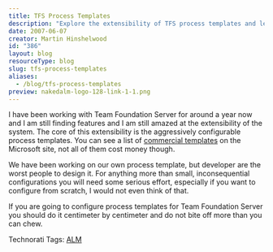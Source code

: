 ```yaml
---
title: TFS Process Templates
description: "Explore the extensibility of TFS process templates and learn how to configure them effectively for your projects. Enhance your development process today!"
date: 2007-06-07
creator: Martin Hinshelwood
id: "386"
layout: blog
resourceType: blog
slug: tfs-process-templates
aliases:
  - /blog/tfs-process-templates
preview: nakedalm-logo-128-link-1-1.png
---
```


I have been working with Team Foundation Server for around a year now and I am still finding features and I am still amazed at the extensibility of the system. The core of this extensibility is the aggressively configurable process templates. You can see a list of [commercial templates](http://msdn2.microsoft.com/en-us/teamsystem/aa718801.aspx "Process Templates") on the Microsoft site, not all of them cost money though.

We have been working on our own process template, but developer are the worst people to design it. For anything more than small, inconsequential configurations you will need some serious effort, especially if you want to configure from scratch, I would not even think of that.

If you are going to configure process templates for Team Foundation Server you should do it centimeter by centimeter and do not bite off more than you can chew.

Technorati Tags: [ALM](http://technorati.com/tags/ALM)

